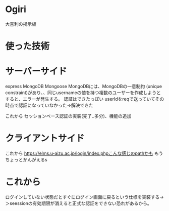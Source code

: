 # Ogiri


大喜利の掲示板

# 使った技術

# サーバーサイド
express MongoDB Mongoose
MongoDBには、MongoDBの一意制約 (unique constraint)があり、、同じusernameの値を持つ複数のユーザーを作成しようとすると、エラーが発生する。
認証はできたっぽい
userIdをreqで送っていてその時点で認証になっていなかった=>解決できた

これから
セッションベース認証の実装(完了..多分)、機能の追加

# クライアントサイド
これから
https://elms.u-aizu.ac.jp/login/index.phpこんな感じのpathかも
もうちょっとかんがえるs


# これから
ログインしていない状態だとすぐにログイン画面に戻るという仕様を実装する→＞seessionの有効期限が消えると正式な認証をできない恐れがあるから。





